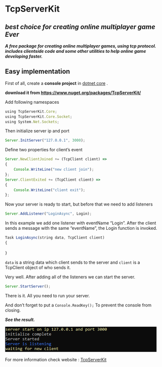 
# TcpServerKit
## _best choice for creating online multiplayer game Ever_

***A free package for creating online multiplayer games, using tcp protocol. includes clientside code and some other utilities to help online game developing faster.***

## Easy implementation

First of all, create a **console project** in [dotnet core](https://dotnet.microsoft.com/download) .

**download it from https://www.nuget.org/packages/TcpServerKit/**

Add following namespaces

```javascript
using TcpServerKit.Core;
using TcpServerKit.Core.Socket;
using System.Net.Sockets;
```

Then initialize server ip and port

```javascript
Server.InitServer("127.0.0.1", 3000);
```

Define two properties for client’s event
```javascript
Server.NewClientJoined += (TcpClient client) =>
{
    Console.WriteLine("new client join");
};
Server.ClientExited += (TcpClient client) =>
{
    Console.WriteLine("client exit");
};
```

Now your server is ready to start, but before that we need to add listeners
```javascript
Server.AddListener("LoginAsync", Login);
```
In this example we add one listener with eventName “Login”.
After the client sends a message with the same “eventName”, the Login function is invoked.

```javascript
Task LoginAsync(string data, TcpClient client)
{
 
}
```

`data` is a string data which client sends to the server and `client` is a TcpClient object of who sends it.


Very well. After adding all of the listeners we can start the server.

```javascript
Server.StartServer();
```

There is it. All you need to run your server.

And don’t forget to put a `Console.ReadKey();` To prevent the console from closing.


***See the result.***

![mul83rry](https://github.com/mul83rry/TcpServerKit/blob/main/result.PNG)

For more information check website : [TcpServerKit](https://tcpserverkit.com/)


